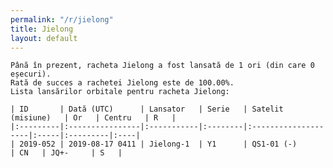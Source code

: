 ```yaml
---
permalink: "/r/jielong"
title: Jielong
layout: default
---
```


    Până în prezent, racheta Jielong a fost lansată de 1 ori (din care 0 eșecuri).
    Rată de succes a rachetei Jielong este de 100.00%.
    Lista lansărilor orbitale pentru racheta Jielong:
    
    | ID       | Dată (UTC)      | Lansator   | Serie   | Satelit (misiune)   | Or   | Centru   | R   |
    |:---------|:----------------|:-----------|:--------|:--------------------|:-----|:---------|:----|
    | 2019-052 | 2019-08-17 0411 | Jielong-1  | Y1      | QS1-01 (-)          | CN   | JQ+-     | S   |

